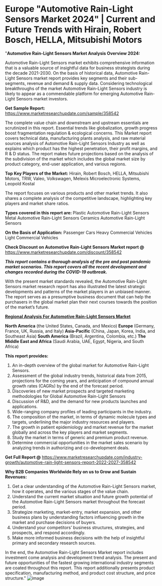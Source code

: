 # Europe "Automotive Rain-Light Sensors Market 2024" | Current and Future Trends with Hirain, Robert Bosch, HELLA, Mitsubishi Motors
"<strong>Automotive Rain-Light Sensors Market Analysis Overview 2024:</strong>

Automotive Rain-Light Sensors market exhibits comprehensive information that is a valuable source of insightful data for business strategists during the decade 2021-2030. On the basis of historical data, Automotive Rain-Light Sensors market report provides key segments and their sub-segments, revenue and demand &amp; supply data. Considering technological breakthroughs of the market Automotive Rain-Light Sensors industry is likely to appear as a commendable platform for emerging Automotive Rain-Light Sensors market investors.

<strong>Get Sample Report:</strong> <a href=https://www.marketresearchupdate.com/sample/358542>https://www.marketresearchupdate.com/sample/358542</a>

The complete value chain and downstream and upstream essentials are scrutinized in this report. Essential trends like globalization, growth progress boost fragmentation regulation &amp; ecological concerns. This Market report covers technical data, manufacturing plants analysis, and raw material sources analysis of Automotive Rain-Light Sensors Industry as well as explains which product has the highest penetration, their profit margins, and R &amp; D status. The report makes future projections based on the analysis of the subdivision of the market which includes the global market size by product category, end-user application, and various regions.

<strong>Top Key Players of the Market:</strong>
Hirain, Robert Bosch, HELLA, Mitsubishi Motors, TRW, Valeo, Volkswagen, Melexis Microelectronic Systems, Leopold Kostal

The report focuses on various products and other market trends. It also shares a complete analysis of the competitive landscape, highlighting key players and market share ratios.

<strong>Types covered in this report are: </strong>
Plastic Automotive Rain-Light Sensors
Metal Automotive Rain-Light Sensors
Ceramics Automotive Rain-Light Sensors

<strong>On the Basis of Application:</strong>
Passenger Cars
Heavy Commercial Vehicles
Light Commercial Vehicles

<strong>Check Discount on Automotive Rain-Light Sensors Market report @</strong> <a href=https://www.marketresearchupdate.com/discount/358542>https://www.marketresearchupdate.com/discount/358542</a>

<em><strong>This report contains a thorough analysis of the pre and post pandemic market scenarios. This report covers all the recent development and changes recorded during the COVID-19 outbreak.</strong></em>

With the present market standards revealed, the Automotive Rain-Light Sensors market research report has also illustrated the latest strategic developments and patterns of the market players in an unbiased manner. The report serves as a presumptive business document that can help the purchasers in the global market plan their next courses towards the position of the market’s future.

<strong><u><b>Regional Analysis For Automotive Rain-Light Sensors Market</b></u></strong>

<strong><b>North America</b></strong> (the United States, Canada, and Mexico)
<strong><b>Europe </b></strong>(Germany, France, UK, Russia, and Italy)
<strong><b>Asia-Pacific</b></strong> (China, Japan, Korea, India, and Southeast Asia)
<strong><b>South America</b></strong> (Brazil, Argentina, Colombia, etc.)
<strong><b>The Middle East and Africa</b></strong> (Saudi Arabia, UAE, Egypt, Nigeria, and South Africa)

<strong>This report provides:</strong>

1) An in-depth overview of the global market for Automotive Rain-Light Sensors.
2) Assessment of the global industry trends, historical data from 2015, projections for the coming years, and anticipation of compound annual growth rates (CAGRs) by the end of the forecast period.
3) Discoveries of new market prospects and targeted marketing methodologies for Global Automotive Rain-Light Sensors
4) Discussion of R&amp;D, and the demand for new products launches and applications.
5) Wide-ranging company profiles of leading participants in the industry.
6) The composition of the market, in terms of dynamic molecule types and targets, underlining the major industry resources and players.
7) The growth in patient epidemiology and market revenue for the market globally and across the key players and market segments.
8) Study the market in terms of generic and premium product revenue.
9) Determine commercial opportunities in the market sales scenario by analyzing trends in authorizing and co-development deals.

<strong>Get Full Report @</strong> <a href=https://www.marketresearchupdate.com/industry-growth/automotive-rain-light-sensors-report-2022-2027-358542>https://www.marketresearchupdate.com/industry-growth/automotive-rain-light-sensors-report-2022-2027-358542</a>

<strong>Why B2B Companies Worldwide Rely on us to Grow and Sustain Revenues:</strong>

1) Get a clear understanding of the Automotive Rain-Light Sensors market, how it operates, and the various stages of the value chain.
2) Understand the current market situation and future growth potential of the Automotive Rain-Light Sensors market throughout the forecast period.
3) Strategize marketing, market-entry, market expansion, and other business plans by understanding factors influencing growth in the market and purchase decisions of buyers.
4) Understand your competitors’ business structures, strategies, and prospects, and respond accordingly.
5) Make more informed business decisions with the help of insightful primary and secondary research sources.

In the end, the Automotive Rain-Light Sensors Market report includes investment come analysis and development trend analysis. The present and future opportunities of the fastest growing international industry segments are coated throughout this report. This report additionally presents product specification, manufacturing method, and product cost structure, and price structure."
![image](https://github.com/johnrobertjr/Market-Research-Update/assets/154120476/7802adc5-ba42-49db-9b02-2e8f5d2cd39a)
